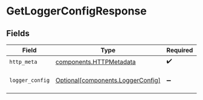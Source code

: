 # GetLoggerConfigResponse


## Fields

| Field                                                                        | Type                                                                         | Required                                                                     | Description                                                                  |
| ---------------------------------------------------------------------------- | ---------------------------------------------------------------------------- | ---------------------------------------------------------------------------- | ---------------------------------------------------------------------------- |
| `http_meta`                                                                  | [components.HTTPMetadata](../../models/components/httpmetadata.md)           | :heavy_check_mark:                                                           | N/A                                                                          |
| `logger_config`                                                              | [Optional[components.LoggerConfig]](../../models/components/loggerconfig.md) | :heavy_minus_sign:                                                           | a list of LoggerConfig objects                                               |